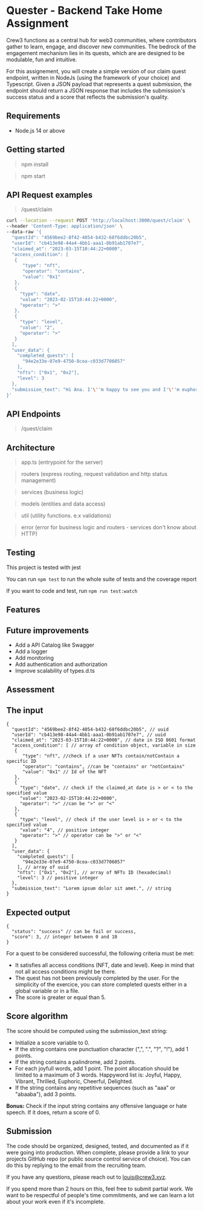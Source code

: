 # Quester - Backend Take Home Assignment

Crew3 functions as a central hub for web3 communities, where contributors gather to learn, engage, and discover new communities. The bedrock of the engagement mechanism lies in its quests, which are are designed to be modulable, fun and intuitive.

For this assignement, you will create a simple version of our claim quest endpoint, written in NodeJs (using the framework of your choice) and Typescript. Given a JSON payload that represents a quest submission, the endpoint should return a JSON response that includes the submission's success status and a score that reflects the submission's quality. 

## Requirements

* Node.js 14 or above

## Getting started

> npm install

> npm start

## API Request examples

> /quest/claim

```bash
curl --location --request POST 'http://localhost:3000/quest/claim' \
--header 'Content-Type: application/json' \
--data-raw '{
  "questId": "4569bee2-8f42-4054-b432-68f6ddbc20b5", 
  "userId": "cb413e98-44a4-4bb1-aaa1-0b91ab1707e7", 
  "claimed_at": "2023-03-15T10:44:22+0000", 
  "access_condition": [ 
   {
      "type": "nft",
      "operator": "contains",
      "value": "0x1"
   },
   {
     "type": "date",
     "value": "2023-02-15T10:44:22+0000",
     "operator": ">"
   },
   {
     "type": "level",
     "value": "2",
     "operator": ">"
   }
  ],
  "user_data": {
    "completed_quests": [
      "94e2e33e-07e9-4750-8cea-c033d7706057"
    ],
    "nfts": ["0x1", "0x2"],
    "level": 3
  },
  "submission_text": "Hi Ana. I'\''m happy to see you and I'\''m euphoric"
}'

```

## API Endpoints

> /quest/claim

## Architecture

> app.ts (entrypoint for the server)

> routers (express routing, request validation and http status management)

> services (business logic)

> models (entities and data access)

> util (utility functions. e.x validations)

> error (error for business logic and routers - services don't know about HTTP)

## Testing

This project is tested with jest

You can run `npm test` to run the whole suite of tests and the coverage report

If you want to code and test, run `npm run test:watch`

## Features

## Future improvements

* Add a API Catalog like Swagger
* Add a logger
* Add monitoring
* Add authentication and authorization
* Improve scalability of types.d.ts

## Assessment

## The input
```jsonc
{
  "questId": "4569bee2-8f42-4054-b432-68f6ddbc20b5", // uuid
  "userId": "cb413e98-44a4-4bb1-aaa1-0b91ab1707e7", // uuid
  "claimed_at": "2023-03-15T10:44:22+0000", // date in ISO 8601 format
  "access_condition": [ // array of condition object, variable in size
   {
      "type": "nft", //check if a user NFTs contain/notContain a specific ID
      "operator": "contains", //can be "contains" or "notContains"
      "value": "0x1" // Id of the NFT
   },
   {
     "type": "date", // check if the claimed_at date is > or < to the specified value
     "value": "2023-02-15T10:44:22+0000",
     "operator": ">" //can be ">" or "<"
   },
   {
     "type": "level", // check if the user level is > or < to the specified value
     "value": "4", // positive integer
     "operator": ">" // operator can be ">" or "<"
   }
  ],
  "user_data": {
    "completed_quests": [
      "94e2e33e-07e9-4750-8cea-c033d7706057"
    ], // array of uuid
    "nfts": ["Ox1", "0x2"], // array of NFTs ID (hexadecimal)
    "level": 3 // positive integer
  },
  "submission_text": "Lorem ipsum dolor sit amet.", // string
}
```
## Expected output
```jsonc
{
  "status": "success" // can be fail or success,
  "score": 3, // integer between 0 and 10
}
```
For a quest to be considered successful, the following criteria must be met:
- It satisfies all access conditions (NFT, date and level). Keep in mind that not all access conditions might be there.
- The quest has not been previously completed by the user. For the simplicity of the exercice, you can store completed quests either in a global variable or in a file.
- The score is greater or equal than 5.

## Score algorithm
The score should be computed using the submission_text string:
- Initialize a score variable to 0.
- If the string contains one punctuation character (",", ".", "?", "!"), add 1 points.
- If the string contains a palindrome, add 2 points.
- For each joyfull words, add 1 point. The point allocation should be limited to a maximum of 3 words. Happyword list is: Joyful, Happy, Vibrant, Thrilled, Euphoric, Cheerful, Delighted.
- If the string contains any repetitive sequences (such as "aaa" or "abaaba"), add 3 points.

**Bonus:** Check if the input string contains any offensive language or hate speech. If it does, return a score of 0.

## Submission
The code should be organized, designed, tested, and documented as if it were going into production.
When complete, please provide a link to your projects GitHub repo (or public source control service of choice).
You can do this by replying to the email from the recruiting team.

If you have any questions, please reach out to louis@crew3.xyz.

If you spend more than 2 hours on this, feel free to submit partial work. We want to be respectful of people's time commitments, and we can learn a lot about your work even if it's incomplete.

